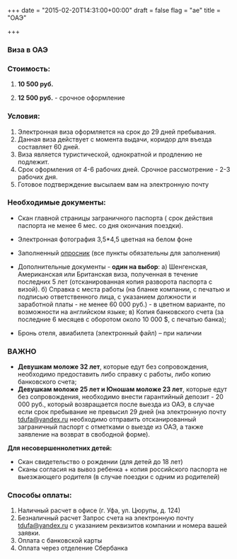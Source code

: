+++
date = "2015-02-20T14:31:00+00:00"
draft = false
flag = "ae"
title = "ОАЭ"

+++
### Виза в ОАЭ

### Стоимость: 

1) **10 500 руб.** 

2) **12 500 руб.** - срочное оформление


### Условия:

1. Электронная виза оформляется на срок до 29 дней пребывания.
2. Данная виза действует с момента выдачи, коридор для въезда составляет 60 дней.
3. Виза является туристической, однократной и продлению не подлежит.
5. Срок оформления от 4-6 рабочих дней. Срочное рассмотрение - 2-3 рабочих дня.
6. Готовое подтверждение высылаем вам на электронную почту

### Необходимые документы:

* Скан главной страницы заграничного паспорта ( срок действия паспорта не менее 6 мес. со дня окончания поездки).
* Электронная фотография 3,5*4,5 цветная на белом фоне
* Заполненный [опросник](/forms/emirates.doc) (все пункты обязательны для заполнения)
*  Дополнительные документы - **один на выбор**:
 а) Шенгенская, Американская или Британская виза, полученная в течение последних 5 лет (отсканированная копия разворота паспорта с визой).
 б) Справка с места работы (на бланке компании, с печатью и подписью ответственного лица, с указанием должности и заработной платы - не менее 60 000 руб.) - в цветном варианте, по возможности на английском языке;
 в) Копия банковского счета (за последние 6 месяцев с оборотом около 10 000 $, с печатью банка);
 
* Бронь отеля, авиабилета (электронный файл) – при наличии

### ВАЖНО
 
* **Девушкам моложе 32 лет**, которые едут без сопровождения, необходимо предоставить либо справку с работы, либо копию банковского счета;
* **Девушкам моложе 25 лет и Юношам моложе 23 лет**, которые едут без сопровождения, необходимо внести гарантийный депозит - 20 000 руб., который возвращается после выезда из ОАЭ, в случае если срок пребывание не превысил 29 дней (на электронную почту [tdufa@yandex.ru](mailto:tdufa@yandex.ru) необходимо отправить отсканированный заграничный паспорт с отметками о выезде из ОАЭ, а также заявление на возврат в свободной форме).

**Для несовершеннолетних детей:**

* Скан свидетельство о рождении (для детей до 18 лет)
* Сканы согласия на вывоз ребенка + копия российского паспорта не выезжающего родителя (в случае поездки с одним из родителей)


### Способы оплаты:

1. Наличный расчет в офисе (г. Уфа, ул. Цюрупы, д. 124)
2. Безналичный расчет
Запрос счета на электронную почту [tdufa@yandex.ru](mailto:tdufa@yandex.ru)  с указанием реквизитов компании и номера вашей заявки.
3. Оплата с банковской карты
4. Оплата через отделение Сбербанка

